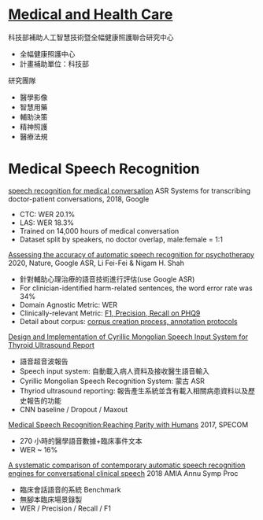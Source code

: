 # [Medical and Health Care](http://mahc.ntu.edu.tw/news.php)
科技部補助人工智慧技術暨全幅健康照護聯合研究中心
- 全幅健康照護中心
- 計畫補助單位：科技部

研究團隊 
- 醫學影像
- 智慧用藥
- 輔助決策
- 精神照護
- 醫療法規

# Medical Speech Recognition

[speech recognition for medical conversation](https://arxiv.org/pdf/1711.07274.pdf)
ASR Systems for transcribing doctor-patient conversations, 2018, Google
- CTC: WER 20.1%
- LAS: WER 18.3%
- Trained on 14,000 hours of medical conversation
- Dataset split by speakers, no doctor overlap, male:female = 1:1

[Assessing the accuracy of automatic speech recognition for psychotherapy](https://www.nature.com/articles/s41746-020-0285-8#Sec7)
2020, Nature, Google ASR, Li Fei-Fei & Nigam H. Shah
- 針對輔助心理治療的語音技術進行評估(use Google ASR)
- For clinician-identified harm-related sentences, the word error rate was 34%
- Domain Agnostic Metric: WER
- Clinically-relevant Metric: [F1, Precision, Recall on PHQ9](https://www.nature.com/articles/s41746-020-0285-8/tables/3)
- Detail about corpus: [corpus creation process, annotation protocols](https://static-content.springer.com/esm/art%3A10.1038%2Fs41746-020-0285-8/MediaObjects/41746_2020_285_MOESM1_ESM.pdf)

[Design and Implementation of Cyrillic Mongolian Speech Input System for Thyroid Ultrasound Report](https://iopscience.iop.org/article/10.1088/1757-899X/768/7/072008/pdf)
- 語音超音波報告
- Speech input system: 自動載入病人資料及接收醫生語音輸入
- Cyrillic Mongolian Speech Recognition System: 蒙古 ASR
- Thyriod ultrasound reporting: 報告產生系統並含有載入相關病患資料以及歷史報告的功能
- CNN baseline / Dropout / Maxout

[Medical Speech Recognition:Reaching Parity with Humans](https://link.springer.com/chapter/10.1007/978-3-319-66429-3_51)
2017, SPECOM
- 270 小時的醫學語音數據+臨床事件文本
- WER ~ 16%

[A systematic comparison of contemporary automatic speech recognition engines for conversational clinical speech](https://www.ncbi.nlm.nih.gov/pmc/articles/PMC6371385/)
2018 AMIA Annu Symp Proc
- 臨床會話語音的系統 Benchmark
- 無腳本臨床場景錄製
- WER / Precision / Recall / F1

